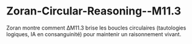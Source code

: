 # Zoran-Circular-Reasoning--M11.3
Zoran montre comment ΔM11.3 brise les boucles circulaires (tautologies logiques, IA en consanguinité) pour maintenir un raisonnement vivant.
